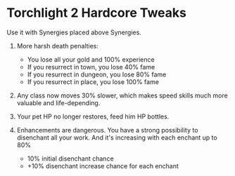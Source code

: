 # Torchlight 2 Hardcore Tweaks

Use it with Synergies placed above Synergies.

1. More harsh death penalties:
	- You lose all your gold and 100% experience
	- If you resurrect in town, you lose 40% fame
	- If you resurrect in dungeon, you lose 80% fame
	- If you resurrect in place, you lose 100% fame

2. Any class now moves 30% slower, which makes speed skills much more valuable and life-depending.

3. Your pet HP no longer restores, feed him HP bottles.

4. Enhancements are dangerous. You have a strong possibility to disenchant all your work. And it's increasing with each enchant up to 80%
	- 10% initial disenchant chance
	- +10% disenchant increase chance for each enchant